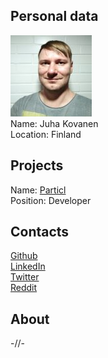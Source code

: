 ## Personal data
![photo](photo/juha_kovanen.jpg)  
Name: Juha Kovanen  
Location: Finland  
## Projects 
Name: [Particl](../projects/particl.md)  
Position: Developer  
## Contacts
[Github](https://github.com/xludx)  
[LinkedIn](https://www.linkedin.com/in/juhakovanen/)  
[Twitter](https://twitter.com/ludx)  
[Reddit](https://www.reddit.com/user/ludx)  
## About
-//-
